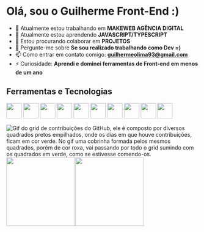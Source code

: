 # Olá, sou o Guilherme Front-End :)

- 🔭 Atualmente estou trabalhando em <strong>MAKEWEB AGÊNCIA DIGITAL</strong>
- 🌱 Atualmente estou aprendendo <strong>JAVASCRIPT/TYPESCRIPT</strong>
- 👯 Estou procurando colaborar em <strong>PROJETOS</strong>
- 💬 Pergunte-me sobre <strong>Se sou realizado trabalhando como Dev =)</strong>
- 📫 Como entrar em contato comigo: <strong>guilhermeolima93@gmail.com</strong>
- ⚡ Curiosidade: <strong>Aprendi e dominei ferramentas de Front-end em menos de um ano</strong>

## Ferramentas e Tecnologias 
<img src="https://cdn.jsdelivr.net/gh/devicons/devicon/icons/html5/html5-original.svg" width="40px" height="40px" /> <img src="https://cdn.jsdelivr.net/gh/devicons/devicon/icons/css3/css3-original.svg" width="40px" height="40px" /> <img src="https://cdn.jsdelivr.net/gh/devicons/devicon/icons/bootstrap/bootstrap-original.svg" width="40px" height="40px" /> <img src="https://cdn.jsdelivr.net/gh/devicons/devicon/icons/javascript/javascript-original.svg" width="40px" height="40px" /> <img src="https://cdn.jsdelivr.net/gh/devicons/devicon/icons/vuejs/vuejs-original.svg" width="40px" height="40px" /> <img src="https://cdn.jsdelivr.net/gh/devicons/devicon/icons/react/react-original.svg" width="40px" height="40px" /> <img src="https://cdn.jsdelivr.net/gh/devicons/devicon/icons/git/git-original.svg" width="40px" height="40px" /> <img src="https://cdn.jsdelivr.net/gh/devicons/devicon/icons/github/github-original.svg" width="40px" height="40px" /> <img src="https://cdn.jsdelivr.net/gh/devicons/devicon/icons/photoshop/photoshop-plain.svg" width="40px" height="40px" /> <img src="https://cdn.jsdelivr.net/gh/devicons/devicon/icons/figma/figma-original.svg" width="40px" height="40px" />


<img src="https://www.alura.com.br/artigos/assets/como-criar-um-readme-para-seu-perfil-github/imagem14.gif" alt="Gif do grid de contribuições do GitHub, ele é composto por diversos quadrados pretos empilhados, onde os dias em que houve contribuições, ficam em cor verde. No gif uma cobrinha formada pelos mesmos quadrados, porém de cor roxa, vai passando por todo o grid sumindo com os quadrados em verde, como se estivesse comendo-os." class="cosmos-image">


  
 
 <div><a href="https://github.com/guiolima1993"><img height="180em" src="https://github-readme-stats.vercel.app/api/top-langs/?username=guiolima1993&layout=compact&langs_count=7&theme=dracula"/><img height="180em" src="https://github-readme-stats.vercel.app/api?username=guiolima1993&show_icons=true&theme=dracula&include_all_commits=true&count_private=true"/></div>
